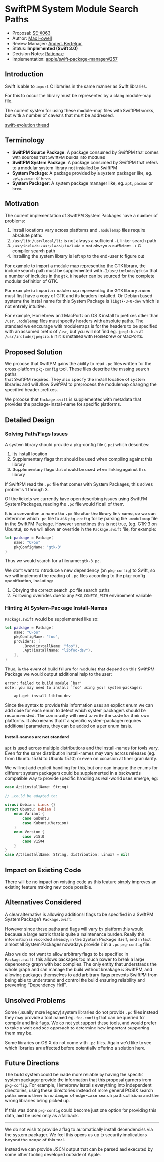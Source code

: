 # SwiftPM System Module Search Paths

* Proposal: [SE-0063](0063-swiftpm-system-module-search-paths.md)
* Author: [Max Howell](https://github.com/mxcl)
* Review Manager: [Anders Bertelrud](https://github.com/abertelrud)
* Status: **Implemented (Swift 3.0)**
* Decision Notes: [Rationale](https://forums.swift.org/t/accepted-se-0063-swiftpm-system-module-search-paths/2218)
* Implementation: [apple/swift-package-manager#257](https://github.com/apple/swift-package-manager/pull/257)

## Introduction

Swift is able to `import` C libraries in the same manner as Swift libraries.

For this to occur the library must be represented by a clang module-map file.

The current system for using these module-map files with SwiftPM works, but with
a number of caveats that must be addressed.


[swift-evolution thread](https://forums.swift.org/t/draft-proposal-swiftpm-system-module-search-paths/1914)


## Terminology

* **SwiftPM Source Package**: A package consumed by SwiftPM that comes with sources that SwiftPM builds into modules
* **SwiftPM System Package**: A package consumed by SwiftPM that refers to a modular system library not installed by SwiftPM
* **System Package**: A package provided by a system packager like, eg. `apt`, `pacman` or `brew`.
* **System Packager**: A system package manager like, eg. `apt`, `pacman` or `brew`.


## Motivation

The current implementation of SwiftPM System Packages have a number of problems:

 1. Install locations vary across platforms and `.modulemap` files require absolute paths
 2. `/usr/lib:/usr/local/lib` is not always a sufficient `-L` linker search path
 3. `/usr/include:/usr/local/include` is not always a sufficient `-I` C compiler search path
 4. Installing the system library is left up to the end-user to figure out

For example to import a module map representing the GTK library, the include search
path must be supplemented with `-I/usr/include/gtk` so that a number of includes in
the `gtk.h` header can be sourced for the complete modular definition of GTK.

For example to import a module map representing the GTK library a user must first have
a copy of GTK and its headers installed. On Debian based systems the install name for
this System Package is `libgtk-3-0-dev` which is not entirely intuitive.

For example, Homebrew and MacPorts on OS X install to prefixes other than `/usr`.
`.modulemap` files must specify headers with absolute paths. The standard we
encourage with modulemaps is for the headers to  be specified with an assumed
prefix of `/usr`, but you will not find eg. `jpeglib.h` at `/usr/include/jpeglib.h`
if it is installed with Homebrew or MacPorts.


## Proposed Solution

We propose that SwiftPM gains the ability to read `.pc` files written for the
cross-platform `pkg-config` tool. These files describe the missing search paths		
that SwiftPM requires. They also specify the install location of system libraries
and will allow SwiftPM to preprocess the modulemap changing the specified header 
prefixes.

We propose that `Package.swift` is supplemented with metadata that provides the
package-install-name for specific platforms.


## Detailed Design

### Solving Path/Flags Issues

A system library should provide a pkg-config file (`.pc`) which describes:

 1. Its install location
 2. Supplementary flags that should be used when compiling against this library
 3. Supplementary flags that should be used when linking against this library

If SwiftPM read the `.pc` file that comes with System Packages, this solves problems 1 through 3.

Of the tickets we currently have open describing issues using SwiftPM System Packages,
reading the `.pc` file would fix all of them.

It is a convention to name the `.pc` file after the library link-name, so we can determine
which `.pc` file to ask `pkg-config` for by parsing the `.modulemap` file in the SwiftPM Package.
However sometimes this is not true, (eg. GTK-3 on Ubuntu), so we will allow an override in
the `Package.swift` file, for example:

```swift
let package = Package(
    name: "CFoo",
    pkgConfigName: "gtk-3"
)
```

Thus we would search for a filename: `gtk-3.pc`.

We don’t want to introduce a new dependency (on `pkg-config`) to Swift, so we will
implement the reading of `.pc` files according to the pkg-config specification, including:

 1. Obeying the correct search .pc file search paths
 2. Following overrides due to any `PKG_CONFIG_PATH` environment variable


### Hinting At System-Package Install-Names

`Package.swift` would be supplemented like so:

```swift
let package = Package(
    name: "CFoo",
    pkgConfigName: "foo",
    providers: [
        .Brew(installName: "foo"),
        .Apt(installName: "libfoo-dev"),
    ],
)
```

Thus, in the event of build failure for modules that depend on this
SwiftPM Package we would output additional help to the user:

```
error: failed to build module `bar'
note: you may need to install `foo' using your system-packager:

    apt-get install libfoo-dev
```

Since the syntax to provide this information uses an explicit enum we can
add code for each enum to detect which system packagers should be 
recommended. The community will need to write the code for their own
platforms. It also means that if a specific system-packager requires additional
parameters, they can be added on a per enum basis.

#### Install-names are not standard

`apt` is used across multiple distributions and the install-names for
tools vary. Even for the same distribution install-names may vary
across releases (eg. from Ubuntu 15.04 to Ubuntu 15.10) or even on
occasion at finer granularity.

We will not add explicit handling for this, but one can imagine the
enums for different system packagers could be supplemented in a backwards
compatible way to provide specific handling as real-world uses emerge, eg:

```swift
case Apt(installName: String)

// …could be adapted to:

struct Debian: Linux {}
struct Ubuntu: Debian {
    enum Variant {
        case Gubuntu
        case Kubuntu(Version)
    }
    enum Version {
        case v1510
        case v1504
    }
}
case Apt(installName: String, distribution: Linux? = nil)
```

## Impact on Existing Code

There will be no impact on existing code as this feature simply improves
an existing feature making new code possible.


## Alternatives Considered

A clear alternative is allowing additional flags to be specified in a SwiftPM System Package’s `Package.swift`.

However since these paths and flags will vary by platform this would because a large matrix that is quite a maintenance burden. Really this information is recorded already, in the System Package itself, and in fact almost all System Packages nowadays provide it in a `.pc` `pkg-config` file.

Also we do not want to allow arbitrary flags to be specified in `Package.swift`, this allows packages too much power
to break a large dependency graph with bad compiles. The only entity that understands the whole graph and can manage
the build without breakage is SwiftPM, and allowing packages themselves to add arbitrary flags prevents SwiftPM from
being able to understand and control the build ensuring reliability and preventing “Dependency Hell”.


## Unsolved Problems

Some (usually more legacy) system libraries do not provide `.pc` files instead they may provide
a tool named eg. `foo-config` that can be queried for compile and link flags. We do not yet
support these tools, and would prefer to take a wait and see approach to determine how
important supporting them may be.

Some libraries on OS X do not come with `.pc` files. Again we'd like to see which libraries
are affected before potentially offering a solution here.


## Future Directions

The build system could be made more reliable by having the specific system packager provide the information that this
proposal garners from `pkg-config`. For example, Homebrew installs everything into independent directories, using these
directories instead of more general POSIX search paths means there is no danger of edge-case search path collisions and the wrong libraries being picked up.

If this was done `pkg-config` could become just one option for providing this data, and be used only as a fallback.

---

We do not wish to provide a flag to automatically install dependencies via the
system packager. We feel this opens us up to security implications beyond the
scope of this tool.

Instead we can provide JSON output that can be parsed and executed by some
other tooling developed outside of Apple.
